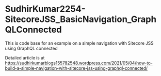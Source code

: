 # SudhirKumar2254-SitecoreJSS_BasicNavigation_GraphQLConnected
This is code base for an example on a simple navigation with Sitecore JSS using GraphQL connected

Detailed article is at https://sudhirkumarblogs155782548.wordpress.com/2021/05/04/how-to-build-a-simple-navigation-with-sitecore-jss-using-graphql-connected/
